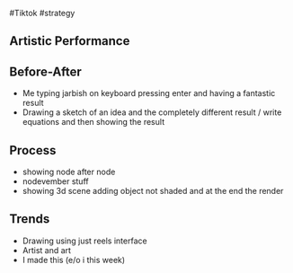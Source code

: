 #Tiktok #strategy
## Artistic Performance
## Before-After
-   Me typing jarbish on keyboard pressing enter and having a fantastic result
-   Drawing a sketch of an idea and the completely different result / write equations and then showing the result
## Process
-   showing node after node
-   nodevember stuff
-   showing 3d scene adding object not shaded and at the end the render


## Trends
 -   Drawing using just reels interface
 -   Artist and art
-   I made this (e/o i this week)